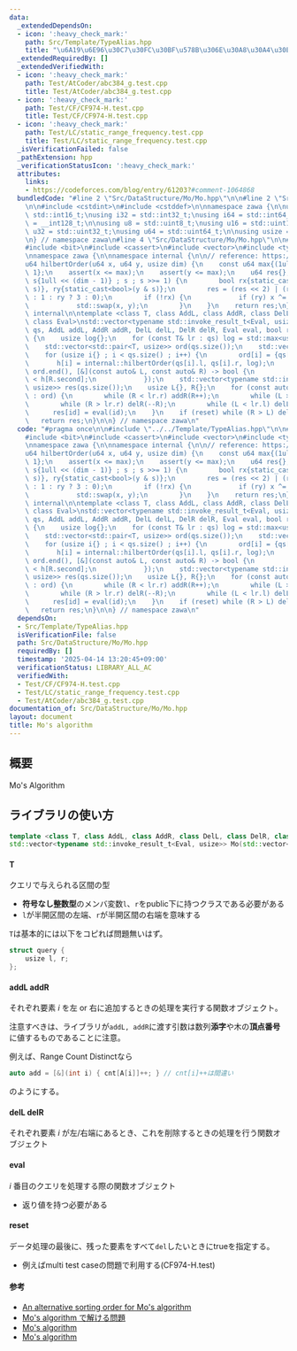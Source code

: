 ```yaml
---
data:
  _extendedDependsOn:
  - icon: ':heavy_check_mark:'
    path: Src/Template/TypeAlias.hpp
    title: "\u6A19\u6E96\u30C7\u30FC\u30BF\u578B\u306E\u30A8\u30A4\u30EA\u30A2\u30B9"
  _extendedRequiredBy: []
  _extendedVerifiedWith:
  - icon: ':heavy_check_mark:'
    path: Test/AtCoder/abc384_g.test.cpp
    title: Test/AtCoder/abc384_g.test.cpp
  - icon: ':heavy_check_mark:'
    path: Test/CF/CF974-H.test.cpp
    title: Test/CF/CF974-H.test.cpp
  - icon: ':heavy_check_mark:'
    path: Test/LC/static_range_frequency.test.cpp
    title: Test/LC/static_range_frequency.test.cpp
  _isVerificationFailed: false
  _pathExtension: hpp
  _verificationStatusIcon: ':heavy_check_mark:'
  attributes:
    links:
    - https://codeforces.com/blog/entry/61203?#comment-1064868
  bundledCode: "#line 2 \"Src/DataStructure/Mo/Mo.hpp\"\n\n#line 2 \"Src/Template/TypeAlias.hpp\"\
    \n\n#include <cstdint>\n#include <cstddef>\n\nnamespace zawa {\n\nusing i16 =\
    \ std::int16_t;\nusing i32 = std::int32_t;\nusing i64 = std::int64_t;\nusing i128\
    \ = __int128_t;\n\nusing u8 = std::uint8_t;\nusing u16 = std::uint16_t;\nusing\
    \ u32 = std::uint32_t;\nusing u64 = std::uint64_t;\n\nusing usize = std::size_t;\n\
    \n} // namespace zawa\n#line 4 \"Src/DataStructure/Mo/Mo.hpp\"\n\n#include <algorithm>\n\
    #include <bit>\n#include <cassert>\n#include <vector>\n#include <type_traits>\n\
    \nnamespace zawa {\n\nnamespace internal {\n\n// reference: https://codeforces.com/blog/entry/61203?#comment-1064868\n\
    u64 hilbertOrder(u64 x, u64 y, usize dim) {\n    const u64 max{(1ull << dim) -\
    \ 1};\n    assert(x <= max);\n    assert(y <= max);\n    u64 res{};\n    for (u64\
    \ s{1ull << (dim - 1)} ; s ; s >>= 1) {\n        bool rx{static_cast<bool>(x &\
    \ s)}, ry{static_cast<bool>(y & s)};\n        res = (res << 2) | (rx ? ry ? 2\
    \ : 1 : ry ? 3 : 0);\n        if (!rx) {\n            if (ry) x ^= max, y ^= max;\n\
    \            std::swap(x, y);\n        }\n    }\n    return res;\n}\n\n} // namespace\
    \ internal\n\ntemplate <class T, class AddL, class AddR, class DelL, class DelR,\
    \ class Eval>\nstd::vector<typename std::invoke_result_t<Eval, usize>> Mo(std::vector<T>\
    \ qs, AddL addL, AddR addR, DelL delL, DelR delR, Eval eval, bool reset = false)\
    \ {\n    usize log{};\n    for (const T& lr : qs) log = std::max<usize>(log, std::bit_width(lr.r));\n\
    \    std::vector<std::pair<T, usize>> ord(qs.size());\n    std::vector<u64> h(qs.size());\n\
    \    for (usize i{} ; i < qs.size() ; i++) {\n        ord[i] = {qs[i], i};\n \
    \       h[i] = internal::hilbertOrder(qs[i].l, qs[i].r, log);\n    }\n    std::sort(ord.begin(),\
    \ ord.end(), [&](const auto& L, const auto& R) -> bool {\n            return h[L.second]\
    \ < h[R.second];\n            });\n    std::vector<typename std::invoke_result_t<Eval,\
    \ usize>> res(qs.size());\n    usize L{}, R{};\n    for (const auto& [lr, id]\
    \ : ord) {\n        while (R < lr.r) addR(R++);\n        while (L > lr.l) addL(--L);\n\
    \        while (R > lr.r) delR(--R);\n        while (L < lr.l) delL(L++);\n  \
    \      res[id] = eval(id);\n    }\n    if (reset) while (R > L) delR(--R);\n \
    \   return res;\n}\n\n} // namespace zawa\n"
  code: "#pragma once\n\n#include \"../../Template/TypeAlias.hpp\"\n\n#include <algorithm>\n\
    #include <bit>\n#include <cassert>\n#include <vector>\n#include <type_traits>\n\
    \nnamespace zawa {\n\nnamespace internal {\n\n// reference: https://codeforces.com/blog/entry/61203?#comment-1064868\n\
    u64 hilbertOrder(u64 x, u64 y, usize dim) {\n    const u64 max{(1ull << dim) -\
    \ 1};\n    assert(x <= max);\n    assert(y <= max);\n    u64 res{};\n    for (u64\
    \ s{1ull << (dim - 1)} ; s ; s >>= 1) {\n        bool rx{static_cast<bool>(x &\
    \ s)}, ry{static_cast<bool>(y & s)};\n        res = (res << 2) | (rx ? ry ? 2\
    \ : 1 : ry ? 3 : 0);\n        if (!rx) {\n            if (ry) x ^= max, y ^= max;\n\
    \            std::swap(x, y);\n        }\n    }\n    return res;\n}\n\n} // namespace\
    \ internal\n\ntemplate <class T, class AddL, class AddR, class DelL, class DelR,\
    \ class Eval>\nstd::vector<typename std::invoke_result_t<Eval, usize>> Mo(std::vector<T>\
    \ qs, AddL addL, AddR addR, DelL delL, DelR delR, Eval eval, bool reset = false)\
    \ {\n    usize log{};\n    for (const T& lr : qs) log = std::max<usize>(log, std::bit_width(lr.r));\n\
    \    std::vector<std::pair<T, usize>> ord(qs.size());\n    std::vector<u64> h(qs.size());\n\
    \    for (usize i{} ; i < qs.size() ; i++) {\n        ord[i] = {qs[i], i};\n \
    \       h[i] = internal::hilbertOrder(qs[i].l, qs[i].r, log);\n    }\n    std::sort(ord.begin(),\
    \ ord.end(), [&](const auto& L, const auto& R) -> bool {\n            return h[L.second]\
    \ < h[R.second];\n            });\n    std::vector<typename std::invoke_result_t<Eval,\
    \ usize>> res(qs.size());\n    usize L{}, R{};\n    for (const auto& [lr, id]\
    \ : ord) {\n        while (R < lr.r) addR(R++);\n        while (L > lr.l) addL(--L);\n\
    \        while (R > lr.r) delR(--R);\n        while (L < lr.l) delL(L++);\n  \
    \      res[id] = eval(id);\n    }\n    if (reset) while (R > L) delR(--R);\n \
    \   return res;\n}\n\n} // namespace zawa\n"
  dependsOn:
  - Src/Template/TypeAlias.hpp
  isVerificationFile: false
  path: Src/DataStructure/Mo/Mo.hpp
  requiredBy: []
  timestamp: '2025-04-14 13:20:45+09:00'
  verificationStatus: LIBRARY_ALL_AC
  verifiedWith:
  - Test/CF/CF974-H.test.cpp
  - Test/LC/static_range_frequency.test.cpp
  - Test/AtCoder/abc384_g.test.cpp
documentation_of: Src/DataStructure/Mo/Mo.hpp
layout: document
title: Mo's algorithm
---
```


## 概要

Mo's Algorithm

## ライブラリの使い方

```cpp
template <class T, class AddL, class AddR, class DelL, class DelR, class Eval>
std::vector<typename std::invoke_result_t<Eval, usize>> Mo(std::vector<T> qs, AddL addL, AddR addR, DelL delL, DelR delR, Eval eval, bool reset = false) {
```

#### T

クエリで与えられる区間の型

- **符号なし整数型**のメンバ変数`l`、`r`をpublic下に持つクラスである必要がある
- `l`が半開区間の左端、`r`が半開区間の右端を意味する

`T`は基本的には以下をコピれば問題無いはず。

```cpp
struct query {
    usize l, r;
};
```

#### addL addR

それぞれ要素 $i$ を左 or 右に追加するときの処理を実行する関数オブジェクト。

注意すべきは、ライブラリが`addL, addR`に渡す引数は数列**添字**や木の**頂点番号**に値するものであることに注意。

例えば、Range Count Distinctなら

```cpp
auto add = [&](int i) { cnt[A[i]]++; } // cnt[i]++は間違い
```

のようにする。

#### delL delR

それぞれ要素 $i$ が左/右端にあるとき、これを削除するときの処理を行う関数オブジェクト

#### eval

$i$ 番目のクエリを処理する際の関数オブジェクト

- 返り値を持つ必要がある

#### reset

データ処理の最後に、残った要素をすべて`del`したいときにtrueを指定する。

- 例えばmulti test caseの問題で利用する(CF974-H.test)

#### 参考

- [An alternative sorting order for Mo's algorithm](https://codeforces.com/blog/entry/61203)
- [Mo's algorithm で解ける問題](https://37zigen.com/mos-algorithm-%E3%81%A7%E8%A7%A3%E3%81%91%E3%82%8B%E5%95%8F%E9%A1%8C/)
- [Mo's algorithm](https://take44444.github.io/Algorithm-Book/range/mo/main.html)
- [Mo's algorithm](https://ei1333.hateblo.jp/entry/2017/09/11/211011)
